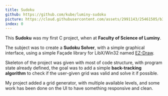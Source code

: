```yaml
---
title: Sudoku
github: https://github.com/kube/luminy-sudoku
picture: https://cloud.githubusercontent.com/assets/2991143/25461505/b3c40da0-2ae9-11e7-8e2b-7a02515d4991.gif
index: 0
---
```


This **Sudoku** was my first C project, when at **Faculty of Science of Luminy**.

The subject was to create a **Sudoku Solver**, with a simple graphical interface, using a simple Façade library for LibX/Win32 named [EZ-Draw](https://pageperso.lif.univ-mrs.fr/~edouard.thiel/ez-draw/index.html).

Skeleton of the project was given with most of code structure, with program state already defined, the goal was to add a simple **back-tracking algorithm** to check if the user-given grid was valid and solve it if possible.

My project added a grid generator, with multiple available levels, and some work has been done on the UI to have something responsive and clean.
